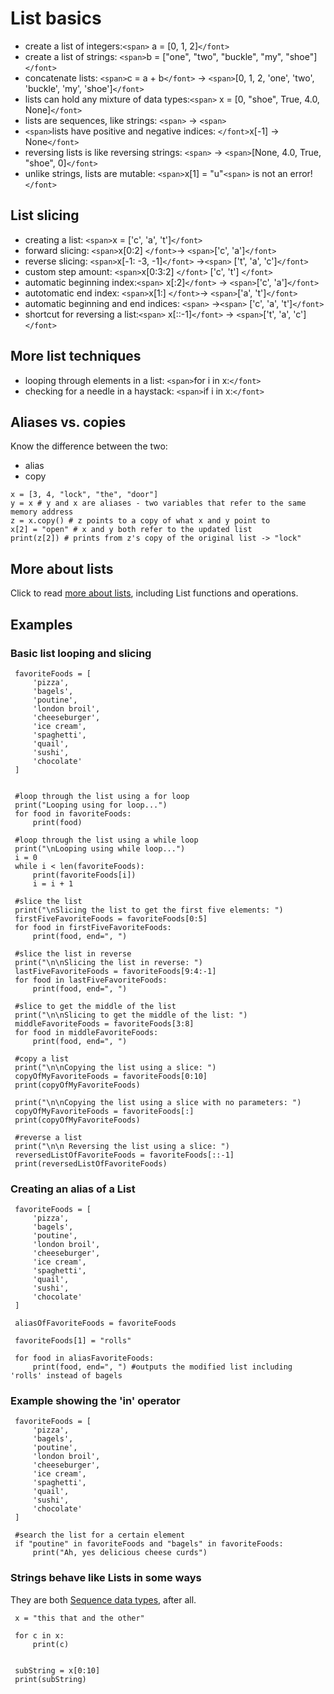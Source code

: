 # List basics

- create a list of
  integers:`<span>` a = \[0, 1,
  2\]`</font>`
- create a list of strings:
  `<span>`b = \[\"one\",
  \"two\", \"buckle\", \"my\",
  \"shoe\"\]`</font>`
- concatenate lists: `<span>`c =
  a + b`</font>` -\>
  `<span>`\[0, 1, 2, \'one\',
  \'two\', \'buckle\', \'my\',
  \'shoe\'\]`</font>`
- lists can hold any mixture of data
  types:`<span>` x = \[0,
  \"shoe\", True, 4.0, None\]`</font>`
- lists are sequences, like strings:
  `<span>`
  -\>
  `<span>`
- `<span>`lists
  have positive and negative indices:
  `</font>`x\[-1\] -\>
  None`</font>`
- reversing lists is like reversing strings:
  `<span>`
  -\> `<span>`\[None, 4.0, True,
  \"shoe\", 0\]`</font>`
- unlike strings, lists are mutable:
  `<span>`x\[1\] =
  \"u\"`<span>` is not an
  error!`</font>`

## List slicing

- creating a list: `<span>`x =
  \[\'c\', \'a\', \'t\'\]`</font>`
- forward slicing:
  `<span>`x\[0:2\]
  `</font>`-\>
  `<span>`\[\'c\',
  \'a\'\]`</font>`
- reverse slicing:
  `<span>`x\[-1: -3,
  -1\]`</font>`
  -\>`<span>` \[\'t\', \'a\',
  \'c\'\]`</font>`
- custom step amount:
  `<span>`x\[0:3:2\]
  `</font>`
  \[\'c\', \'t\'\] `</font>`
- automatic beginning
  index:`<span>`
  x\[:2\]`</font>` -\>
  `<span>`\[\'c\',
  \'a\'\]`</font>`
- autotomatic end index:
  `<span>`x\[1:\]
  `</font>`-\>
  `<span>`\[\'a\',
  \'t\'\]`</font>`
- automatic beginning and end indices:
  `<span>`
  -\>`<span>` \[\'c\', \'a\',
  \'t\'\]`</font>`
- shortcut for reversing a
  list:`<span>`
  x\[::-1\]`</font>` -\>
  `<span>`\[\'t\', \'a\',
  \'c\'\]`</font>`

## More list techniques

- looping through elements in a list:
  `<span>`for i in
  x:`</font>`
- checking for a needle in a haystack:
  `<span>`if i in
  x:`</font>`

## Aliases vs. copies

Know the difference between the two:

- alias
- copy

```
x = [3, 4, "lock", "the", "door"]
y = x # y and x are aliases - two variables that refer to the same memory address
z = x.copy() # z points to a copy of what x and y point to
x[2] = "open" # x and y both refer to the updated list
print(z[2]) # prints from z's copy of the original list -> "lock"
```

## More about lists

Click to read [more about lists](More_Lists "wikilink"), including List
functions and operations.

## Examples

### Basic list looping and slicing

```
 favoriteFoods = [
     'pizza',
     'bagels',
     'poutine',
     'london broil',
     'cheeseburger',
     'ice cream',
     'spaghetti',
     'quail',
     'sushi',
     'chocolate'
 ]


 #loop through the list using a for loop
 print("Looping using for loop...")
 for food in favoriteFoods:
     print(food)

 #loop through the list using a while loop
 print("\nLooping using while loop...")
 i = 0
 while i < len(favoriteFoods):
     print(favoriteFoods[i])
     i = i + 1

 #slice the list
 print("\nSlicing the list to get the first five elements: ")
 firstFiveFavoriteFoods = favoriteFoods[0:5]
 for food in firstFiveFavoriteFoods:
     print(food, end=", ")

 #slice the list in reverse
 print("\n\nSlicing the list in reverse: ")
 lastFiveFavoriteFoods = favoriteFoods[9:4:-1]
 for food in lastFiveFavoriteFoods:
     print(food, end=", ")

 #slice to get the middle of the list
 print("\n\nSlicing to get the middle of the list: ")
 middleFavoriteFoods = favoriteFoods[3:8]
 for food in middleFavoriteFoods:
     print(food, end=", ")

 #copy a list
 print("\n\nCopying the list using a slice: ")
 copyOfMyFavoriteFoods = favoriteFoods[0:10]
 print(copyOfMyFavoriteFoods)

 print("\n\nCopying the list using a slice with no parameters: ")
 copyOfMyFavoriteFoods = favoriteFoods[:]
 print(copyOfMyFavoriteFoods)

 #reverse a list
 print("\n\n Reversing the list using a slice: ")
 reversedListOfFavoriteFoods = favoriteFoods[::-1]
 print(reversedListOfFavoriteFoods)
```

### Creating an alias of a List

```
 favoriteFoods = [
     'pizza',
     'bagels',
     'poutine',
     'london broil',
     'cheeseburger',
     'ice cream',
     'spaghetti',
     'quail',
     'sushi',
     'chocolate'
 ]

 aliasOfFavoriteFoods = favoriteFoods

 favoriteFoods[1] = "rolls"

 for food in aliasFavoriteFoods:
     print(food, end=", ") #outputs the modified list including 'rolls' instead of bagels
```

### Example showing the \'in\' operator

```
 favoriteFoods = [
     'pizza',
     'bagels',
     'poutine',
     'london broil',
     'cheeseburger',
     'ice cream',
     'spaghetti',
     'quail',
     'sushi',
     'chocolate'
 ]

 #search the list for a certain element
 if "poutine" in favoriteFoods and "bagels" in favoriteFoods:
     print("Ah, yes delicious cheese curds")
```

### Strings behave like Lists in some ways

They are both [Sequence data
types](https://docs.python.org/3.5/library/stdtypes.html#sequence-types-list-tuple-range),
after all.

```
 x = "this that and the other"

 for c in x:
     print(c)


 subString = x[0:10]
 print(subString)
```
